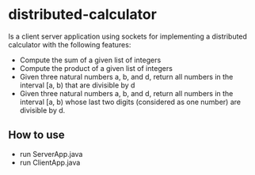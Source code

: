 # distributed-calculator
Is a client server application using sockets  for implementing a distributed calculator with the following features:
* Compute the sum of a given list of integers
* Compute the product of a given list of integers
* Given three natural numbers a, b, and d, return all numbers in the interval [a, b) that are divisible by d
* Given three natural numbers a, b, and d, return all numbers in the interval [a, b) whose last two digits (considered as one number) are divisible by d.

## How to use
* run ServerApp.java   
* run ClientApp.java

